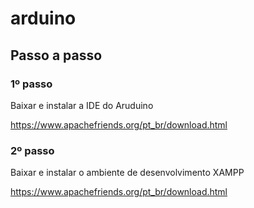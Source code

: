 # arduino
<h2>Passo a passo</h2>
<h3>1º passo</h3>
<p>Baixar e instalar a IDE do Aruduino</p>
<a href="https://www.apachefriends.org/pt_br/download.html">https://www.apachefriends.org/pt_br/download.html</a>
<h3>2º passo</h3>
<p>Baixar e instalar o ambiente de desenvolvimento XAMPP</p>
<a href="https://www.apachefriends.org/pt_br/download.html">https://www.apachefriends.org/pt_br/download.html</a>
